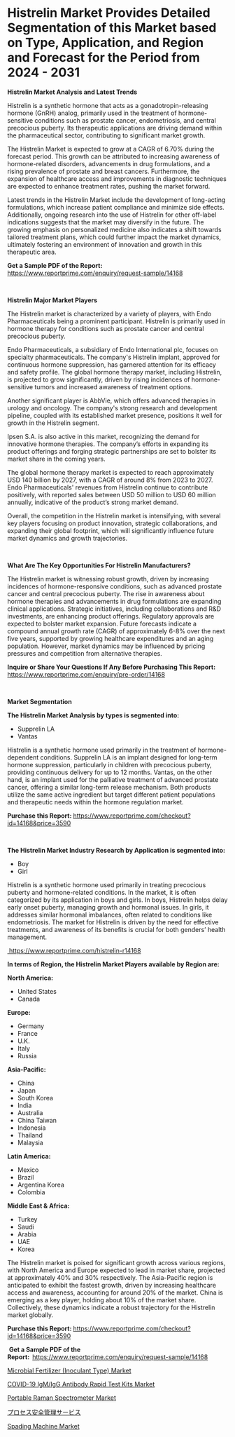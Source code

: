 <p><h1>Histrelin Market Provides Detailed Segmentation of this Market based on Type, Application, and Region and Forecast for the Period from 2024 - 2031</h1></p><p><strong>Histrelin Market Analysis and Latest Trends</strong></p>
<p><p>Histrelin is a synthetic hormone that acts as a gonadotropin-releasing hormone (GnRH) analog, primarily used in the treatment of hormone-sensitive conditions such as prostate cancer, endometriosis, and central precocious puberty. Its therapeutic applications are driving demand within the pharmaceutical sector, contributing to significant market growth.</p><p>The Histrelin Market is expected to grow at a CAGR of 6.70% during the forecast period. This growth can be attributed to increasing awareness of hormone-related disorders, advancements in drug formulations, and a rising prevalence of prostate and breast cancers. Furthermore, the expansion of healthcare access and improvements in diagnostic techniques are expected to enhance treatment rates, pushing the market forward.</p><p>Latest trends in the Histrelin Market include the development of long-acting formulations, which increase patient compliance and minimize side effects. Additionally, ongoing research into the use of Histrelin for other off-label indications suggests that the market may diversify in the future. The growing emphasis on personalized medicine also indicates a shift towards tailored treatment plans, which could further impact the market dynamics, ultimately fostering an environment of innovation and growth in this therapeutic area.</p></p>
<p><strong>Get a Sample PDF of the Report:&nbsp;</strong> <a href="https://www.reportprime.com/enquiry/request-sample/14168">https://www.reportprime.com/enquiry/request-sample/14168</a></p>
<p>&nbsp;</p>
<p><strong>Histrelin Major Market Players</strong></p>
<p><p>The Histrelin market is characterized by a variety of players, with Endo Pharmaceuticals being a prominent participant. Histrelin is primarily used in hormone therapy for conditions such as prostate cancer and central precocious puberty. </p><p>Endo Pharmaceuticals, a subsidiary of Endo International plc, focuses on specialty pharmaceuticals. The company's Histrelin implant, approved for continuous hormone suppression, has garnered attention for its efficacy and safety profile. The global hormone therapy market, including Histrelin, is projected to grow significantly, driven by rising incidences of hormone-sensitive tumors and increased awareness of treatment options.</p><p>Another significant player is AbbVie, which offers advanced therapies in urology and oncology. The company's strong research and development pipeline, coupled with its established market presence, positions it well for growth in the Histrelin segment.</p><p>Ipsen S.A. is also active in this market, recognizing the demand for innovative hormone therapies. The company’s efforts in expanding its product offerings and forging strategic partnerships are set to bolster its market share in the coming years.</p><p>The global hormone therapy market is expected to reach approximately USD 140 billion by 2027, with a CAGR of around 8% from 2023 to 2027. Endo Pharmaceuticals' revenues from Histrelin continue to contribute positively, with reported sales between USD 50 million to USD 60 million annually, indicative of the product’s strong market demand.</p><p>Overall, the competition in the Histrelin market is intensifying, with several key players focusing on product innovation, strategic collaborations, and expanding their global footprint, which will significantly influence future market dynamics and growth trajectories.</p></p>
<p>&nbsp;</p>
<p><strong>What Are The Key Opportunities For Histrelin Manufacturers?</strong></p>
<p><p>The Histrelin market is witnessing robust growth, driven by increasing incidences of hormone-responsive conditions, such as advanced prostate cancer and central precocious puberty. The rise in awareness about hormone therapies and advancements in drug formulations are expanding clinical applications. Strategic initiatives, including collaborations and R&D investments, are enhancing product offerings. Regulatory approvals are expected to bolster market expansion. Future forecasts indicate a compound annual growth rate (CAGR) of approximately 6-8% over the next five years, supported by growing healthcare expenditures and an aging population. However, market dynamics may be influenced by pricing pressures and competition from alternative therapies.</p></p>
<p><strong>Inquire or Share Your Questions If Any Before Purchasing This Report:</strong> <a href="https://www.reportprime.com/enquiry/pre-order/14168">https://www.reportprime.com/enquiry/pre-order/14168</a></p>
<p>&nbsp;</p>
<p><strong>Market Segmentation</strong></p>
<p><strong>The Histrelin Market Analysis by types is segmented into:</strong></p>
<p><ul><li>Supprelin LA</li><li>Vantas</li></ul></p>
<p><p>Histrelin is a synthetic hormone used primarily in the treatment of hormone-dependent conditions. Supprelin LA is an implant designed for long-term hormone suppression, particularly in children with precocious puberty, providing continuous delivery for up to 12 months. Vantas, on the other hand, is an implant used for the palliative treatment of advanced prostate cancer, offering a similar long-term release mechanism. Both products utilize the same active ingredient but target different patient populations and therapeutic needs within the hormone regulation market.</p></p>
<p><strong>Purchase this Report:&nbsp;</strong><a href="https://www.reportprime.com/checkout?id=14168&price=3590">https://www.reportprime.com/checkout?id=14168&price=3590</a></p>
<p>&nbsp;</p>
<p><strong>The Histrelin Market Industry Research by Application is segmented into:</strong></p>
<p><ul><li>Boy</li><li>Girl</li></ul></p>
<p><p>Histrelin is a synthetic hormone used primarily in treating precocious puberty and hormone-related conditions. In the market, it is often categorized by its application in boys and girls. In boys, Histrelin helps delay early onset puberty, managing growth and hormonal issues. In girls, it addresses similar hormonal imbalances, often related to conditions like endometriosis. The market for Histrelin is driven by the need for effective treatments, and awareness of its benefits is crucial for both genders’ health management.</p></p>
<p><a href="https://www.reportprime.com/histrelin-r14168">&nbsp;https://www.reportprime.com/histrelin-r14168</a></p>
<p><strong>In terms of Region, the Histrelin Market Players available by Region are:</strong></p>
<p>
    <p> <strong> North America: </strong>
        <ul>
            <li>United States</li>
            <li>Canada</li>
        </ul>
        </p> 
    <p> <strong> Europe: </strong>
        <ul>
            <li>Germany</li>
            <li>France</li>
            <li>U.K.</li>
            <li>Italy</li>
            <li>Russia</li>
        </ul>
        </p> 
    <p> <strong> Asia-Pacific: </strong>
        <ul>
            <li>China</li>
            <li>Japan</li>
            <li>South Korea</li>
            <li>India</li>
            <li>Australia</li>
            <li>China Taiwan</li>
            <li>Indonesia</li>
            <li>Thailand</li>
            <li>Malaysia</li>
        </ul>
        </p> 
    <p> <strong> Latin America: </strong>
        <ul>
            <li>Mexico</li>
            <li>Brazil</li>
            <li>Argentina Korea</li>
            <li>Colombia</li>
        </ul>
        </p> 
    <p> <strong> Middle East & Africa: </strong>
        <ul>
            <li>Turkey</li>
            <li>Saudi</li>
            <li>Arabia</li>
            <li>UAE</li>
            <li>Korea</li>
        </ul>
    </p>
    </p>
<p><p>The Histrelin market is poised for significant growth across various regions, with North America and Europe expected to lead in market share, projected at approximately 40% and 30% respectively. The Asia-Pacific region is anticipated to exhibit the fastest growth, driven by increasing healthcare access and awareness, accounting for around 20% of the market. China is emerging as a key player, holding about 10% of the market share. Collectively, these dynamics indicate a robust trajectory for the Histrelin market globally.</p></p>
<p><strong>Purchase this Report: </strong><a href="https://www.reportprime.com/checkout?id=14168&price=3590">https://www.reportprime.com/checkout?id=14168&price=3590</a></p>
<p>&nbsp;<strong>Get a Sample PDF of the Report:&nbsp;&nbsp;</strong><a href="https://www.reportprime.com/enquiry/request-sample/14168">https://www.reportprime.com/enquiry/request-sample/14168</a></p>
<p><strong></strong></p>
<p><p><a href="https://medium.com/@nedaaracarrol/the-microbial-fertilizer-inoculant-type-market-insights-report-offers-an-in-depth-and-thorough-8173c2636a83">Microbial Fertilizer (Inoculant Type) Market</a></p><p><a href="https://issuu.com/reportprime-2/docs/covid-19-igmigg-antibody-rapid-test_dd34b5249cd8f5">COVID-19 IgM/IgG Antibody Rapid Test Kits Market</a></p><p><a href="https://www.linkedin.com/pulse/future-portable-raman-spectrometer-market-global-forecast-a4flc?trackingId=ggKzUsN%2BSe6rgSORMrLBVg%3D%3D">Portable Raman Spectrometer Market</a></p><p><a href="https://medium.com/@rudysimonis2023/process-safety-management-service-f9f34ed7ff56">プロセス安全管理サービス</a></p><p><a href="https://issuu.com/reportprime-2/docs/spading-machine-market-size-2030.pp_cb7d0cfe2f3bab">Spading Machine Market</a></p></p>